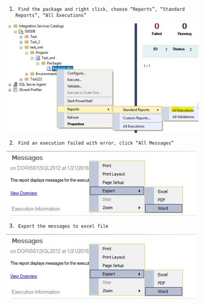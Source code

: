 1.      Find the package and right click, choose “Reports”, “Standard Reports”, “All Executions”

![image.png](/.attachments/image-8c0d843a-190d-4df8-a769-391537d6d7ea.png)

2.      Find an execution failed with error, click “All Messages”

![image.png](/.attachments/image-fe3be764-e55c-4acc-ab7d-b641b2b5ae42.png)

3.      Export the messages to excel file

![image.png](/.attachments/image-db7cafec-89c9-416c-bcaa-697309ec1d27.png)
